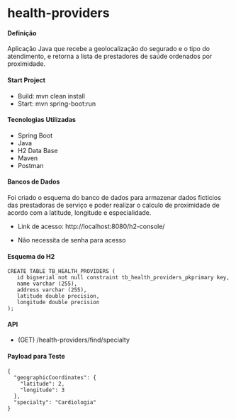 # health-providers

#### Definição
Aplicação Java que recebe a geolocalização do segurado e o tipo do atendimento, e retorna a lista de prestadores de saúde ordenados por proximidade. 


#### Start Project
 - Build: mvn clean install
 - Start: mvn spring-boot:run
 
 #### Tecnologias Utilizadas
 - Spring Boot
 - Java
 - H2 Data Base
 - Maven
 - Postman

#### Bancos de Dados
Foi criado o esquema do banco de dados para armazenar dados ficticios das prestadoras de serviço e poder realizar o calculo de proximidade de acordo com a latitude, longitude e especialidade.

- Link de acesso: http://localhost:8080/h2-console/

- Não necessita de senha para acesso

 #### Esquema do H2
 ```
CREATE TABLE TB_HEALTH_PROVIDERS (
	id bigserial not null constraint tb_health_providers_pkprimary key,
	name varchar (255),
	address varchar (255),
	latitude double precision,
	longitude double precision
);
 ```

  #### API
  * (GET) /health-providers/find/specialty
  
  #### Payload para Teste
  ```
  {
    "geographicCoordinates": {
      "latitude": 2,
      "longitude": 3
    },
    "specialty": "Cardiologia"
  }
```